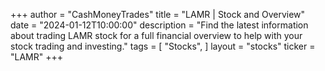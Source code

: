 +++
author = "CashMoneyTrades"
title = "LAMR | Stock and Overview"
date = "2024-01-12T10:00:00"
description = "Find the latest information about trading LAMR stock for a full financial overview to help with your stock trading and investing."
tags = [
"Stocks",
]
layout = "stocks"
ticker = "LAMR"
+++
        


    
        